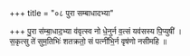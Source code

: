 +++
title = "०८ पुरा सम्बाधादभ्या"

+++
पु॒रा स॑म्बा॒धाद॒भ्या व॑वृत्स्व नो धे॒नुर्न व॒त्सं यव॑सस्य पि॒प्युषी॑ ।  
स॒कृत्सु ते॑ सुम॒तिभिः॑ शतक्रतो॒ सं पत्नी॑भि॒र्न वृष॑णो नसीमहि ॥